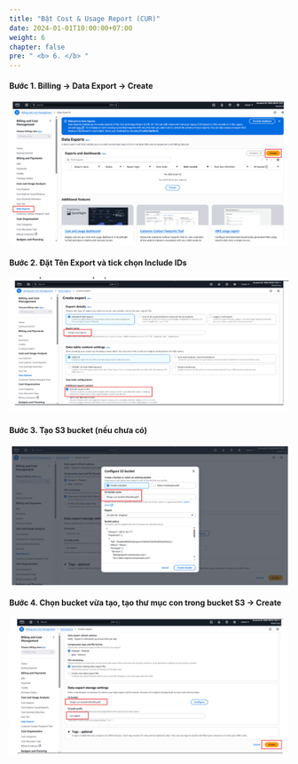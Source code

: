 ```yaml
---
title: "Bật Cost & Usage Report (CUR)"
date: 2024-01-01T10:00:00+07:00
weight: 6
chapter: false
pre: " <b> 6. </b> "
---
```


#### Bước 1. Billing → Data Export → Create

![Error Picture](/static/images/AWS-Pic/CreDataExport.png)

#### Bước 2. Đặt Tên Export và tick chọn Include IDs

![Error Picture](/static/images/AWS-Pic/NameExport.png)

#### Bước 3. Tạo S3 bucket (nếu chưa có)

![Error Picture](/static/images/AWS-Pic/CreS3Bucket.png)

#### Bước 4. Chọn bucket vừa tạo, tạo thư mục con trong bucket S3 → Create

![Error Picture](/static/images/AWS-Pic/S3Bucket.png)
